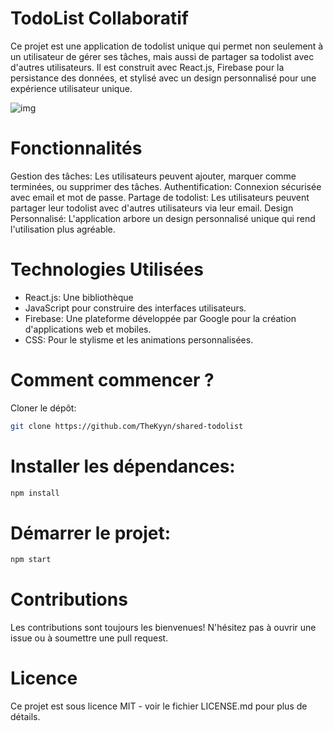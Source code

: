 # TodoList Collaboratif

Ce projet est une application de todolist unique qui permet non seulement à un utilisateur de gérer ses tâches, mais aussi de partager sa todolist avec d'autres utilisateurs. Il est construit avec React.js, Firebase pour la persistance des données, et stylisé avec un design personnalisé pour une expérience utilisateur unique.

![img](https://i.imgur.com/2lmgSJ9.png)

# Fonctionnalités

Gestion des tâches: Les utilisateurs peuvent ajouter, marquer comme terminées, ou supprimer des tâches.
Authentification: Connexion sécurisée avec email et mot de passe.
Partage de todolist: Les utilisateurs peuvent partager leur todolist avec d'autres utilisateurs via leur email.
Design Personnalisé: L'application arbore un design personnalisé unique qui rend l'utilisation plus agréable.

# Technologies Utilisées

- React.js: Une bibliothèque
- JavaScript pour construire des interfaces utilisateurs.
- Firebase: Une plateforme développée par Google pour la création d'applications web et mobiles.
- CSS: Pour le stylisme et les animations personnalisées.

# Comment commencer ?

Cloner le dépôt:

```bash
git clone https://github.com/TheKyyn/shared-todolist
```

# Installer les dépendances:

```bash
npm install
```

# Démarrer le projet:

```bash
npm start
```

# Contributions

Les contributions sont toujours les bienvenues! N'hésitez pas à ouvrir une issue ou à soumettre une pull request.

# Licence

Ce projet est sous licence MIT - voir le fichier LICENSE.md pour plus de détails.
